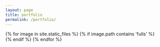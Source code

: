 ```yaml
---
layout: page
title: portfolio
permalink: /portfolio/
---
```


  <div id="main">
        {% for image in site.static_files %}
            {% if image.path contains 'fulls' %}
                <article class="thumb">
                    <a href="{{ site.baseurl }}{{ site.image_fulls_loc }}/{{ image.name }}" class="image">
                    <img src="{{ site.baseurl }}{{ site.image_thumbs_loc }}/{{ image.name }}" alt="" data-name="{{ image.name }}"/></a>
                    <!--<h2></h2>
                    <p></p>-->
                </article>
            {% endif %}
        {% endfor %}
    </div>

